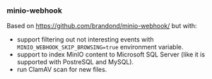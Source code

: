 ### minio-webhook

Based on https://github.com/brandond/minio-webhook/ but with:
* support filtering out not interesting events with `MINIO_WEBHOOK_SKIP_BROWSING=true` environment variable.
* support to index MinIO content to Microsoft SQL Server (like it is supported with PostreSQL and MySQL).
* run ClamAV scan for new files.

